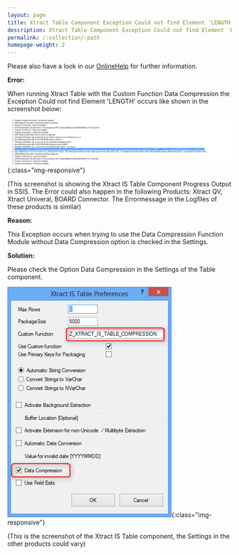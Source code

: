 ```yaml
---
layout: page
title: Xtract Table Component Exception Could not find Element 'LENGTH'
description: Xtract Table Component Exception Could not find Element 'LENGTH'
permalink: /:collection/:path
homepage-weight: 2
---
```


Please also have a look in our [OnlineHelp](https://help.theobald-software.com/en/) for further information.

**Error:**

When running Xtract Table with the Custom Function Data Compression the Exception Could not find Element 'LENGTH' occurs like shown in the screenshot below:


![couldnotfindlength](/img/contents/couldnotfindlength.png){:class="img-responsive"}

(This screenshot is showing the Xtract IS Table Component Progress Output in SSIS. The Error could also happen in the following Products: Xtract QV, Xtract Univeral, BOARD Connector. The Errormessage in the Logfiles of these products is similar)

**Reason:**

This Exception occurs when trying to use the Data Compression Function Module without Data Compression option is checked in the Settings.

**Solution:**

Please check the Option Data Compression in the Settings of the Table component. 


![DataCompressionChecked](/img/contents/DataCompressionChecked.png){:class="img-responsive"}
 

(This is the screenshot of the Xtract IS Table component, the Settings in the other products could vary)
